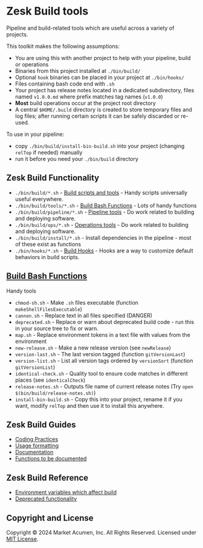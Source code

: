 # Zesk Build tools

Pipeline and build-related tools which are useful across a variety of projects.

This toolkit makes the following assumptions:

- You are using this with another project to help with your pipeline, build or operations
- Binaries from this project installed at `./bin/build/`
- Optional `hook` binaries can be placed in your project at `./bin/hooks/`
- Files containing bash code end with `.sh`
- Your project has release notes located in a dedicated subdirectory, files named `v1.0.0.md` where prefix matches tag names (`v1.0.0`)
- **Most** build operations occur at the project root directory
- A central `$HOME/.build` directory is created to store temporary files and log files; after running certain scripts it can be safely discarded or re-used.

To use in your pipeline:

- copy `./bin/build/install-bin-build.sh` into your project (changing `relTop` if needed) manually
- run it before you need your `./bin/build` directory

## Zesk Build Functionality

- `./bin/build/*.sh` - [Build scripts and tools](./bin/index.md) - Handy scripts universally useful everywhere.
- `./bin/build/tools/*.sh` - [Build Bash Functions](./tools/index.md) - Lots of handy functions
- `./bin/build/pipeline/*.sh` - [Pipeline tools](./pipeline/index.md) - Do work related to building and deploying software.
- `./bin/build/ops/*.sh` - [Operations tools](./ops/index.md) - Do work related to building and deploying software.
- `./bin/build/install/*.sh` - Install dependencies in the pipeline - most of these exist as functions
- `./bin/hooks/*.sh` - [Build Hooks](./hooks/index.md) - Hooks are a way to customize default behaviors in build scripts.

## [Build Bash Functions](./tools/index.md)

Handy tools

- `chmod-sh.sh` - Make `.sh` files executable (function `makeShellFilesExecutable`)
- `cannon.sh` - Replace text in all files specified (DANGER)
- `deprecated.sh` - Replace or warn about deprecated build code - run this in your source tree to fix or warn.
- `map.sh` - Replace environment tokens in a text file with values from the environment
- `new-release.sh` - Make a new release version (see `newRelease`)
- `version-last.sh` - The last version tagged (function `gitVersionLast`)
- `version-list.sh` - List all version tags ordered by `versionSort` (function `gitVersionList`)
- `identical-check.sh` - Quality tool to ensure code matches in different places (see `identicalCheck`)
- `release-notes.sh` - Outputs file name of current release notes (Try `open $(bin/build/release-notes.sh)`)
- `install-bin-build.sh` - Copy this into your project, rename it if you want, modify `relTop` and then use it to install this anywhere.

## Zesk Build Guides

- [Coding Practices](./coding.md)
- [Usage formatting](./guide/usage.md)
- [Documentation](./guide/documentation.md)
- [Functions to be documented](./tools/todo.md)

## Zesk Build Reference

- [Environment variables which affect build](env.md)
- [Deprecated functionality](./deprecated.md)

## Copyright and License

Copyright &copy; 2024 Market Acumen, Inc. All Rights Reserved. Licensed under [MIT License](../LICENSE.md).
